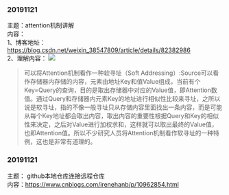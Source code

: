 ### 20191121  
主题：attention机制讲解</br>
内容：</br>
1、博客地址：https://blog.csdn.net/weixin_38547809/article/details/82382986</br>
2、理解内容：
![](https://ss.csdn.net/p?http://mmbiz.qpic.cn/mmbiz_png/ptp8P184xjxeRHqppry03SX1TTiblocHfIofqwrQntksrDjdCaafxv0E1ibK9CMHGzl9GlAMGJdXBiaeqTCANgCyg/0?wx_fmt=png)
>可以将Attention机制看作一种软寻址（Soft Addressing）:Source可以看作存储器内存储的内容，元素由地址Key和值Value组成，当前有个Key=Query的查询，目的是取出存储器中对应的Value值，即Attention数值。通过Query和存储器内元素Key的地址进行相似性比较来寻址，之所以说是软寻址，指的不像一般寻址只从存储内容里面找出一条内容，而是可能从每个Key地址都会取出内容，取出内容的重要性根据Query和Key的相似性来决定，之后对Value进行加权求和，这样就可以取出最终的Value值，也即Attention值。所以不少研究人员将Attention机制看作软寻址的一种特例，这也是非常有道理的。</br>

### 20191121
主题： github本地仓库连接远程仓库</br>
内容：https://www.cnblogs.com/irenehanb/p/10962854.html
